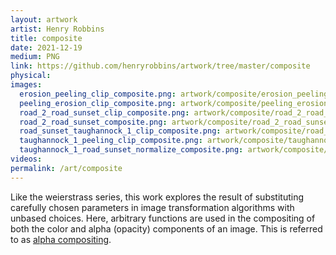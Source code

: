 ```yaml
---
layout: artwork
artist: Henry Robbins
title: composite
date: 2021-12-19
medium: PNG
link: https://github.com/henryrobbins/artwork/tree/master/composite
physical:
images:
  erosion_peeling_clip_composite.png: artwork/composite/erosion_peeling_clip_composite.jpeg
  peeling_erosion_clip_composite.png: artwork/composite/peeling_erosion_clip_composite.jpeg
  road_2_road_sunset_clip_composite.png: artwork/composite/road_2_road_sunset_clip_composite.jpeg
  road_2_road_sunset_composite.png: artwork/composite/road_2_road_sunset_composite.jpeg
  road_sunset_taughannock_1_clip_composite.png: artwork/composite/road_sunset_taughannock_1_clip_composite.jpeg
  taughannock_1_peeling_clip_composite.png: artwork/composite/taughannock_1_peeling_clip_composite.jpeg
  taughannock_1_road_sunset_normalize_composite.png: artwork/composite/taughannock_1_road_sunset_normalize_composite.jpeg
videos:
permalink: /art/composite
---
```

Like the weierstrass series, this work explores the result of substituting
carefully chosen parameters in image transformation algorithms with unbased
choices. Here, arbitrary functions are used in the compositing of both the
color and alpha (opacity) components of an image. This is referred to as
[alpha compositing](https://en.wikipedia.org/wiki/Alpha_compositing).